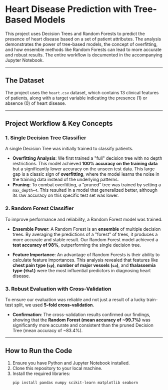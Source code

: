 # Heart Disease Prediction with Tree-Based Models

This project uses Decision Trees and Random Forests to predict the presence of heart disease based on a set of patient attributes. The analysis demonstrates the power of tree-based models, the concept of overfitting, and how ensemble methods like Random Forests can lead to more accurate and robust results. The entire workflow is documented in the accompanying Jupyter Notebook.

---

## The Dataset

The project uses the `heart.csv` dataset, which contains 13 clinical features of patients, along with a target variable indicating the presence (1) or absence (0) of heart disease.

---

## Project Workflow & Key Concepts

### 1. Single Decision Tree Classifier
A single Decision Tree was initially trained to classify patients.

- **Overfitting Analysis**: We first trained a "full" decision tree with no depth restrictions. This model achieved **100% accuracy on the training data** but a significantly lower accuracy on the unseen test data. This large gap is a classic sign of **overfitting**, where the model learns the noise in the training data instead of the underlying patterns.
- **Pruning**: To combat overfitting, a "pruned" tree was trained by setting a `max_depth=4`. This resulted in a model that generalized better, although its raw accuracy on this specific test set was lower.

### 2. Random Forest Classifier
To improve performance and reliability, a Random Forest model was trained.

- **Ensemble Power**: A Random Forest is an **ensemble** of multiple decision trees. By averaging the predictions of a "forest" of trees, it produces a more accurate and stable result. Our Random Forest model achieved a **test accuracy of 98%**, outperforming the single decision tree.

- **Feature Importance**: An advantage of Random Forests is their ability to calculate feature importances. This analysis revealed that features like **chest pain type (`cp`)**, **number of major vessels (`ca`)**, and **thalassemia type (`thal`)** were the most influential predictors in diagnosing heart disease.

### 3. Robust Evaluation with Cross-Validation
To ensure our evaluation was reliable and not just a result of a lucky train-test split, we used **5-fold cross-validation**.

- **Confirmation**: The cross-validation results confirmed our findings, showing that the **Random Forest (mean accuracy of ~99.7%)** was significantly more accurate and consistent than the pruned Decision Tree (mean accuracy of ~83.4%).

---

## How to Run the Code
1. Ensure you have Python and Jupyter Notebook installed.
2. Clone this repository to your local machine.
3. Install the required libraries:
   ```bash
   pip install pandas numpy scikit-learn matplotlib seaborn
